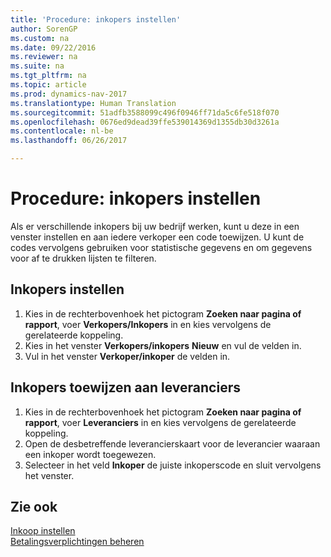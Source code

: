 ```yaml
---
title: 'Procedure: inkopers instellen'
author: SorenGP
ms.custom: na
ms.date: 09/22/2016
ms.reviewer: na
ms.suite: na
ms.tgt_pltfrm: na
ms.topic: article
ms.prod: dynamics-nav-2017
ms.translationtype: Human Translation
ms.sourcegitcommit: 51adfb3588099c496f0946ff71da5c6fe518f070
ms.openlocfilehash: 0676ed9dead39ffe539014369d1355db30d3261a
ms.contentlocale: nl-be
ms.lasthandoff: 06/26/2017

---
```


# <a name="how-to-set-up-purchasers"></a>Procedure: inkopers instellen
Als er verschillende inkopers bij uw bedrijf werken, kunt u deze in een venster instellen en aan iedere verkoper een code toewijzen. U kunt de codes vervolgens gebruiken voor statistische gegevens en om gegevens voor af te drukken lijsten te filteren.

## <a name="to-set-up-purchasers"></a>Inkopers instellen
1. Kies in de rechterbovenhoek het pictogram **Zoeken naar pagina of rapport**, voer **Verkopers/Inkopers** in en kies vervolgens de gerelateerde koppeling.
2. Kies in het venster **Verkopers/inkopers** **Nieuw** en vul de velden in.
3. Vul in het venster **Verkoper/inkoper** de velden in.

## <a name="to-assign-purchasers-to-vendors"></a>Inkopers toewijzen aan leveranciers
1. Kies in de rechterbovenhoek het pictogram **Zoeken naar pagina of rapport**, voer **Leveranciers** in en kies vervolgens de gerelateerde koppeling.
2. Open de desbetreffende leverancierskaart voor de leverancier waaraan een inkoper wordt toegewezen.
3. Selecteer in het veld **Inkoper** de juiste inkoperscode en sluit vervolgens het venster.

## <a name="see-also"></a>Zie ook
[Inkoop instellen](purchasing-setup-purchasing.md)  
[Betalingsverplichtingen beheren](payables-manage-payables.md)

